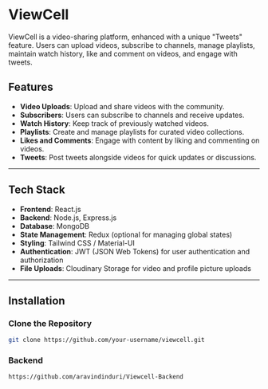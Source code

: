 # ViewCell

ViewCell is a video-sharing platform, enhanced with a unique "Tweets" feature. Users can upload videos, subscribe to channels, manage playlists, maintain watch history, like and comment on videos, and engage with tweets.

## Features

- **Video Uploads**: Upload and share videos with the community.
- **Subscribers**: Users can subscribe to channels and receive updates.
- **Watch History**: Keep track of previously watched videos.
- **Playlists**: Create and manage playlists for curated video collections.
- **Likes and Comments**: Engage with content by liking and commenting on videos.
- **Tweets**: Post tweets alongside videos for quick updates or discussions.

---

## Tech Stack

- **Frontend**: React.js
- **Backend**: Node.js, Express.js
- **Database**: MongoDB
- **State Management**: Redux (optional for managing global states)
- **Styling**: Tailwind CSS / Material-UI
- **Authentication**: JWT (JSON Web Tokens) for user authentication and authorization
- **File Uploads**: Cloudinary Storage for video and profile picture uploads

---

## Installation

### Clone the Repository
```bash
git clone https://github.com/your-username/viewcell.git

```
### Backend
```
https://github.com/aravindinduri/Viewcell-Backend
```
